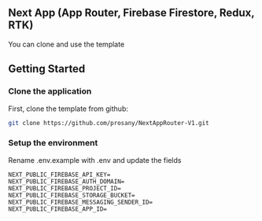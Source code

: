 ## Next App (App Router, Firebase Firestore, Redux, RTK)

You can clone and use the template

## Getting Started

### Clone the application
First, clone the template from github:

```bash
git clone https://github.com/prosany/NextAppRouter-V1.git
```

### Setup the environment
Rename .env.example with .env and update the fields

```
NEXT_PUBLIC_FIREBASE_API_KEY=
NEXT_PUBLIC_FIREBASE_AUTH_DOMAIN=
NEXT_PUBLIC_FIREBASE_PROJECT_ID=
NEXT_PUBLIC_FIREBASE_STORAGE_BUCKET=
NEXT_PUBLIC_FIREBASE_MESSAGING_SENDER_ID=
NEXT_PUBLIC_FIREBASE_APP_ID=
```

